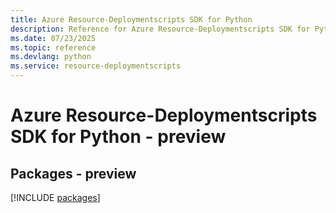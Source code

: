 ```yaml
---
title: Azure Resource-Deploymentscripts SDK for Python
description: Reference for Azure Resource-Deploymentscripts SDK for Python
ms.date: 07/23/2025
ms.topic: reference
ms.devlang: python
ms.service: resource-deploymentscripts
---
```

# Azure Resource-Deploymentscripts SDK for Python - preview
## Packages - preview
[!INCLUDE [packages](resource-deploymentscripts-index.md)]